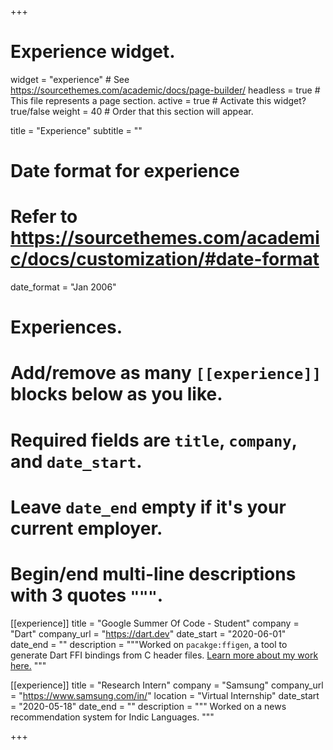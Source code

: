 +++
# Experience widget.
widget = "experience"  # See https://sourcethemes.com/academic/docs/page-builder/
headless = true  # This file represents a page section.
active = true  # Activate this widget? true/false
weight = 40  # Order that this section will appear.

title = "Experience"
subtitle = ""

# Date format for experience
#   Refer to https://sourcethemes.com/academic/docs/customization/#date-format
date_format = "Jan 2006"

# Experiences.
#   Add/remove as many `[[experience]]` blocks below as you like.
#   Required fields are `title`, `company`, and `date_start`.
#   Leave `date_end` empty if it's your current employer.
#   Begin/end multi-line descriptions with 3 quotes `"""`.

[[experience]]
  title = "Google Summer Of Code - Student"
  company = "Dart"
  company_url = "https://dart.dev"
  date_start = "2020-06-01"
  date_end = ""
  description = """Worked on `pacakge:ffigen`, a tool to generate Dart FFI bindings from C header files.
  [Learn more about my work here.](https://gist.github.com/mannprerak2/e4530e6566b35cb94f8f1b340970973a)
  """

[[experience]]
  title = "Research Intern"
  company = "Samsung"
  company_url = "https://www.samsung.com/in/"
  location = "Virtual Internship"
  date_start = "2020-05-18"
  date_end = ""
  description = """
  Worked on a news recommendation system for Indic Languages.
  """

+++
